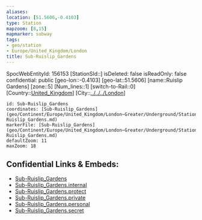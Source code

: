 ```yaml
---
aliases: 
location: [51.5606,-0.4103]
type: Station 
mapzoom: [8,15] 
mapmarker: subway 
tags:
- geo/station
- Europe/United_Kingdom/London
title: Sub-Ruislip_Gardens
---
```

SpocWebEntityId: 156153
[StationSId::]
isDeleted: false
isReadOnly: false
confidential: public
[geo-lon::-0.4103]
[geo-lat::51.5606]
[name::Ruislip Gardens]
[zone::5]
[Num_lines::1]
[switch-to-Rail::0]
[Country::[United_Kingdom](geo/Continent/Europe/United_Kingdom.md)]
[City::[../../../London](../../../London)]


```leaflet
id: Sub-Ruislip_Gardens
coordinates: [Sub-Ruislip_Gardens](geo/Continent/Europe/United_Kingdom/London~Greater/Underground/Station/Sub-Ruislip_Gardens.md)
markerFile: [Sub-Ruislip_Gardens](geo/Continent/Europe/United_Kingdom/London~Greater/Underground/Station/Sub-Ruislip_Gardens.md)
defaultZoom: 11 
maxZoom: 18
```


## Confidential Links & Embeds: 
- [Sub-Ruislip_Gardens](../../../../../../../../_public/geo/Continent/Europe/United_Kingdom/London~Greater/Underground/Station/Sub-Ruislip_Gardens.md) 
- [Sub-Ruislip_Gardens.internal](../../../../../../../../_internal/geo/Continent/Europe/United_Kingdom/London~Greater/Underground/Station/Sub-Ruislip_Gardens.internal.md) 
- [Sub-Ruislip_Gardens.protect](../../../../../../../../_protect/geo/Continent/Europe/United_Kingdom/London~Greater/Underground/Station/Sub-Ruislip_Gardens.protect.md) 
- [Sub-Ruislip_Gardens.private](../../../../../../../../_private/geo/Continent/Europe/United_Kingdom/London~Greater/Underground/Station/Sub-Ruislip_Gardens.private.md) 
- [Sub-Ruislip_Gardens.personal](../../../../../../../../_personal/geo/Continent/Europe/United_Kingdom/London~Greater/Underground/Station/Sub-Ruislip_Gardens.personal.md) 
- [Sub-Ruislip_Gardens.secret](../../../../../../../../_secret/geo/Continent/Europe/United_Kingdom/London~Greater/Underground/Station/Sub-Ruislip_Gardens.secret.md) 
